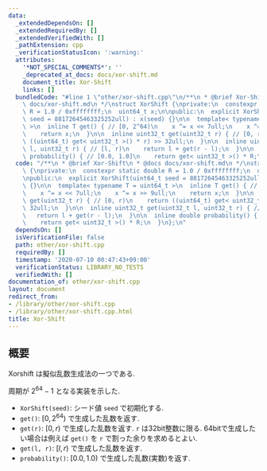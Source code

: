```yaml
---
data:
  _extendedDependsOn: []
  _extendedRequiredBy: []
  _extendedVerifiedWith: []
  _pathExtension: cpp
  _verificationStatusIcon: ':warning:'
  attributes:
    '*NOT_SPECIAL_COMMENTS*': ''
    _deprecated_at_docs: docs/xor-shift.md
    document_title: Xor-Shift
    links: []
  bundledCode: "#line 1 \"other/xor-shift.cpp\"\n/**\n * @brief Xor-Shift\n * @docs\
    \ docs/xor-shift.md\n */\nstruct XorShift {\nprivate:\n  constexpr static double\
    \ R = 1.0 / 0xffffffff;\n  uint64_t x;\n\npublic:\n  explicit XorShift(uint64_t\
    \ seed = 88172645463325252ull) : x(seed) {}\n\n  template< typename T = uint64_t\
    \ >\n  inline T get() { // [0, 2^64)\n    x ^= x << 7ull;\n    x ^= x >> 9ull;\n\
    \    return x;\n  }\n\n  inline uint32_t get(uint32_t r) { // [0, r)\n    return\
    \ ((uint64_t) get< uint32_t >() * r) >> 32ull;\n  }\n\n  inline uint32_t get(uint32_t\
    \ l, uint32_t r) { // [l, r)\n    return l + get(r - l);\n  }\n\n  inline double\
    \ probability() { // [0.0, 1.0]\n    return get< uint32_t >() * R;\n  }\n};\n"
  code: "/**\n * @brief Xor-Shift\n * @docs docs/xor-shift.md\n */\nstruct XorShift\
    \ {\nprivate:\n  constexpr static double R = 1.0 / 0xffffffff;\n  uint64_t x;\n\
    \npublic:\n  explicit XorShift(uint64_t seed = 88172645463325252ull) : x(seed)\
    \ {}\n\n  template< typename T = uint64_t >\n  inline T get() { // [0, 2^64)\n\
    \    x ^= x << 7ull;\n    x ^= x >> 9ull;\n    return x;\n  }\n\n  inline uint32_t\
    \ get(uint32_t r) { // [0, r)\n    return ((uint64_t) get< uint32_t >() * r) >>\
    \ 32ull;\n  }\n\n  inline uint32_t get(uint32_t l, uint32_t r) { // [l, r)\n \
    \   return l + get(r - l);\n  }\n\n  inline double probability() { // [0.0, 1.0]\n\
    \    return get< uint32_t >() * R;\n  }\n};\n"
  dependsOn: []
  isVerificationFile: false
  path: other/xor-shift.cpp
  requiredBy: []
  timestamp: '2020-07-10 00:47:43+09:00'
  verificationStatus: LIBRARY_NO_TESTS
  verifiedWith: []
documentation_of: other/xor-shift.cpp
layout: document
redirect_from:
- /library/other/xor-shift.cpp
- /library/other/xor-shift.cpp.html
title: Xor-Shift
---
```

## 概要
Xorshift は擬似乱数生成法の一つである.

周期が $2^{64}-1$ となる実装を示した.

* `XorShift(seed)`: シード値 `seed` で初期化する.
* `get()`: $[0, 2^{64})$ で生成した乱数を返す.
* `get(r)`: $[0, r)$ で生成した乱数を返す. `r` は32bit整数に限る. 64bitで生成したい場合は例えば `get()` を `r` で割った余りを求めるとよい.
* `get(l, r)`: $[l, r)$ で生成した乱数を返す.
* `probability()`: $[0.0, 1.0)$ で生成した乱数(実数)を返す.
